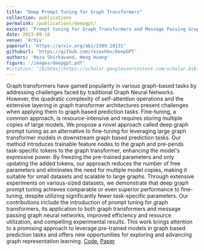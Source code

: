 ```yaml
---
title: "Deep Prompt Tuning for Graph Transformers"
collection: publications
permalink: /publications/deepgpt/
excerpt: 'Prompt tuning for Graph Transformers and Message Passing Graph Neural Networks, improved efficiency and resource utilization of Graph Transformers.'
date: 2023-09-18
venue: 'ArXiv'
paperurl: 'https://arxiv.org/abs/2309.10131'
githuburl: 'https://github.com/rezashkv/DeepGPT'
authors: 'Reza Shirkavand, Heng Huang'
figure: '/images/deepgpt.pdf'
#citation: "[Bibtex](https://scholar.googleusercontent.com/scholar.bib?q=info:IEhQosxgVZYJ:scholar.google.com/&output=citation&scisdr=ClEwYZ4DEI3rjWJld2Q:AFWwaeYAAAAAZcFjb2TxOycuzGChtDgr_6jJBXk&scisig=AFWwaeYAAAAAZcFjb9lJrPog3gEN3yiY0c5qD7U&scisf=4&ct=citation&cd=-1&hl=en)" 
---
```

Graph transformers have gained popularity in various graph-based tasks by addressing challenges faced by traditional Graph Neural Networks. However, the quadratic complexity of self-attention operations and the extensive layering in graph transformer architectures present challenges when applying them to graph based prediction tasks. Fine-tuning, a common approach, is resource-intensive and requires storing multiple copies of large models. We propose a novel approach called deep graph prompt tuning as an alternative to fine-tuning for leveraging large graph transformer models in downstream graph based prediction tasks. Our method introduces trainable feature nodes to the graph and pre-pends task-specific tokens to the graph transformer, enhancing the model's expressive power. By freezing the pre-trained parameters and only updating the added tokens, our approach reduces the number of free parameters and eliminates the need for multiple model copies, making it suitable for small datasets and scalable to large graphs. Through extensive experiments on various-sized datasets, we demonstrate that deep graph prompt tuning achieves comparable or even superior performance to fine-tuning, despite utilizing significantly fewer task-specific parameters. Our contributions include the introduction of prompt tuning for graph transformers, its application to both graph transformers and message passing graph neural networks, improved efficiency and resource utilization, and compelling experimental results. This work brings attention to a promising approach to leverage pre-trained models in graph based prediction tasks and offers new opportunities for exploring and advancing graph representation learning.
[Code](https://github.com/rezashkv/DeepGPT), [Paper](https://arxiv.org/abs/2309.10131)

